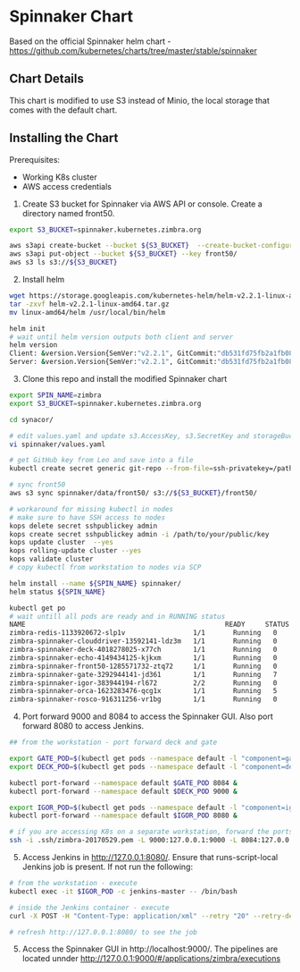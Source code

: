 # Spinnaker Chart

Based on the official Spinnaker helm chart - https://github.com/kubernetes/charts/tree/master/stable/spinnaker

## Chart Details
This chart is modified to use S3 instead of Minio, the local storage that comes with the default chart.

## Installing the Chart

Prerequisites:

- Working K8s cluster
- AWS access credentials

1. Create S3 bucket for Spinnaker via AWS API or console. Create a directory named front50.

```bash
export S3_BUCKET=spinnaker.kubernetes.zimbra.org

aws s3api create-bucket --bucket ${S3_BUCKET}  --create-bucket-configuration LocationConstraint=us-west-2
aws s3api put-object --bucket ${S3_BUCKET} --key front50/
aws s3 ls s3://${S3_BUCKET}
```

2. Install helm

```bash
wget https://storage.googleapis.com/kubernetes-helm/helm-v2.2.1-linux-amd64.tar.gz
tar -zxvf helm-v2.2.1-linux-amd64.tar.gz
mv linux-amd64/helm /usr/local/bin/helm

helm init
# wait until helm version outputs both client and server
helm version
Client: &version.Version{SemVer:"v2.2.1", GitCommit:"db531fd75fb2a1fb0841a98d9e55c58c21f70f4c", GitTreeState:"clean"}
Server: &version.Version{SemVer:"v2.2.1", GitCommit:"db531fd75fb2a1fb0841a98d9e55c58c21f70f4c", GitTreeState:"clean"}
```

3. Clone this repo and install the modified Spinnaker chart

```bash
export SPIN_NAME=zimbra
export S3_BUCKET=spinnaker.kubernetes.zimbra.org

cd synacor/

# edit values.yaml and update s3.AccessKey, s3.SecretKey and storageBucket to match step #1
vi spinnaker/values.yaml

# get GitHub key from Leo and save into a file
kubectl create secret generic git-repo --from-file=ssh-privatekey=/path/to/key

# sync front50
aws s3 sync spinnaker/data/front50/ s3://${S3_BUCKET}/front50/

# workaround for missing kubectl in nodes
# make sure to have SSH access to nodes
kops delete secret sshpublickey admin
kops create secret sshpublickey admin -i /path/to/your/public/key
kops update cluster  --yes
kops rolling-update cluster --yes
kops validate cluster
# copy kubectl from workstation to nodes via SCP

helm install --name ${SPIN_NAME} spinnaker/
helm status ${SPIN_NAME}

kubectl get po
# wait untill all pods are ready and in RUNNING status
NAME                                                  READY     STATUS    RESTARTS   AGE
zimbra-redis-1133920672-slp1v                 1/1       Running   0          3d
zimbra-spinnaker-clouddriver-13592141-ldz3m   1/1       Running   0          3d
zimbra-spinnaker-deck-4018278025-x77ch        1/1       Running   0          3d
zimbra-spinnaker-echo-4149434125-kjkxm        1/1       Running   0          3d
zimbra-spinnaker-front50-1285571732-ztq72     1/1       Running   0          3d
zimbra-spinnaker-gate-3292944141-jd361        1/1       Running   7          3d
zimbra-spinnaker-igor-383944194-rl672         2/2       Running   0          3d
zimbra-spinnaker-orca-1623283476-qcg1x        1/1       Running   5          3d
zimbra-spinnaker-rosco-916311256-vr1bg        1/1       Running   0          3d
```

4. Port forward 9000 and 8084 to access the Spinnaker GUI. Also port forward 8080 to access Jenkins.

```bash
## from the workstation - port forward deck and gate

export GATE_POD=$(kubectl get pods --namespace default -l "component=gate,app=${SPIN_NAME}-spinnaker" -o jsonpath="{.items[0].metadata.name}")
export DECK_POD=$(kubectl get pods --namespace default -l "component=deck,app=${SPIN_NAME}-spinnaker" -o jsonpath="{.items[0].metadata.name}")

kubectl port-forward --namespace default $GATE_POD 8084 &
kubectl port-forward --namespace default $DECK_POD 9000 &

export IGOR_POD=$(kubectl get pods --namespace default -l "component=igor,app=${SPIN_NAME}-spinnaker" -o jsonpath="{.items[0].metadata.name}")
kubectl port-forward --namespace default $IGOR_POD 8080 &
```

```bash
# if you are accessing K8s on a separate workstation, forward the ports on a new SSH tunnel
ssh -i .ssh/zimbra-20170529.pem -L 9000:127.0.0.1:9000 -L 8084:127.0.0.1:8084 -L 8080:127.0.0.1:8080 ubuntu@35.161.227.109

```

5. Access Jenkins in http://127.0.0.1:8080/. Ensure that runs-script-local Jenkins job is present. If not run the following:

```bash
# from the workstation - execute
kubectl exec -it $IGOR_POD -c jenkins-master -- /bin/bash

# inside the Jenkins container - execute
curl -X POST -H "Content-Type: application/xml" --retry "20" --retry-delay "10" --max-time "3" --data-binary "@/jobs/run-script-local.xml" "http://127.0.0.1:8080/createItem?name=run-script-local"

# refresh http://127.0.0.1:8080/ to see the job
```

5. Access the Spinnaker GUI in http://localhost:9000/. The pipelines are located unnder http://127.0.0.1:9000/#/applications/zimbra/executions

